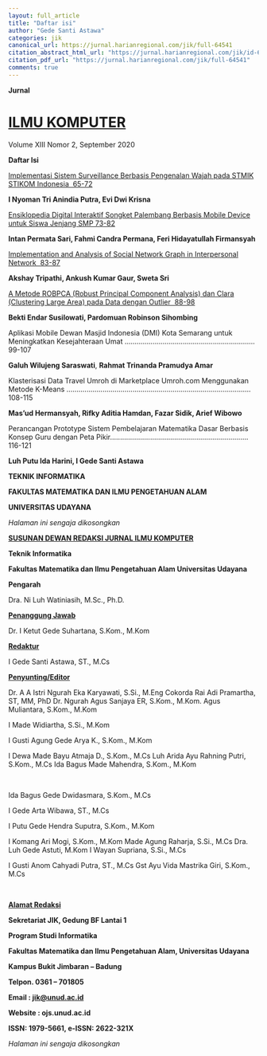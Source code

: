 ```yaml
---
layout: full_article
title: "Daftar isi"
author: "Gede Santi Astawa"
categories: jik
canonical_url: https://jurnal.harianregional.com/jik/full-64541 
citation_abstract_html_url: "https://jurnal.harianregional.com/jik/id-64541"
citation_pdf_url: "https://jurnal.harianregional.com/jik/full-64541"  
comments: true
---
```


<p><span class="font1" style="font-weight:bold;">Jurnal</span></p><a name="caption1"></a>
<h1><a name="bookmark0"></a><span class="font2" style="font-weight:bold;text-decoration:underline;"><a name="bookmark1"></a>ILMU KOMPUTER</span></h1>
<p><span class="font1">Volume XIII Nomor 2, September 2020</span></p>
<p><span class="font1" style="font-weight:bold;">Daftar Isi</span></p>
<p><a href="#bookmark2"><span class="font1">Implementasi Sistem Surveillance Berbasis Pengenalan Wajah pada STMIK STIKOM Indonesia &nbsp;65-72</span></a></p>
<p><span class="font1" style="font-weight:bold;">I Nyoman Tri Anindia Putra, Evi Dwi Krisna</span></p>
<p><a href="#bookmark3"><span class="font1">Ensiklopedia Digital Interaktif Songket Palembang Berbasis Mobile Device untuk Siswa Jenjang SMP 73-82</span></a></p>
<p><span class="font1" style="font-weight:bold;">Intan Permata Sari, Fahmi Candra Permana, Feri Hidayatullah Firmansyah</span></p>
<p><a href="#bookmark4"><span class="font1">Implementation and Analysis of Social Network Graph in Interpersonal Network &nbsp;83-87</span></a></p>
<p><span class="font1" style="font-weight:bold;">Akshay Tripathi, Ankush Kumar Gaur, Sweta Sri</span></p>
<p><a href="#bookmark5"><span class="font1">A Metode ROBPCA (Robust Principal Component Analysis) dan Clara (Clustering Large Area) pada Data dengan Outlier &nbsp;88-98</span></a></p>
<p><span class="font1" style="font-weight:bold;">Bekti Endar Susilowati, Pardomuan Robinson Sihombing</span></p>
<p><span class="font1">Aplikasi Mobile Dewan Masjid Indonesia (DMI) Kota Semarang untuk Meningkatkan Kesejahteraan Umat ................................................................. 99-107</span></p>
<p><span class="font1" style="font-weight:bold;">Galuh Wilujeng Saraswati</span><span class="font1">, </span><span class="font1" style="font-weight:bold;">Rahmat Trinanda Pramudya Amar</span></p>
<p><span class="font1">Klasterisasi Data Travel Umroh di Marketplace Umroh.com Menggunakan Metode K-Means ............................................................................................ 108-115</span></p>
<p><span class="font1" style="font-weight:bold;">Mas’ud Hermansyah, Rifky Aditia Hamdan, Fazar Sidik, Arief Wibowo</span></p>
<p><span class="font1">Perancangan Prototype Sistem Pembelajaran Matematika Dasar Berbasis Konsep Guru dengan Peta Pikir..................................................................... 116-121</span></p>
<p><span class="font1" style="font-weight:bold;">Luh Putu Ida Harini, I Gede Santi Astawa</span></p>
<p><span class="font1" style="font-weight:bold;">TEKNIK INFORMATIKA</span></p>
<p><span class="font1" style="font-weight:bold;">FAKULTAS MATEMATIKA DAN ILMU PENGETAHUAN ALAM</span></p>
<p><span class="font1" style="font-weight:bold;">UNIVERSITAS UDAYANA</span></p>
<p><span class="font1" style="font-style:italic;">Halaman ini sengaja dikosongkan</span></p>
<p><span class="font1" style="font-weight:bold;text-decoration:underline;">SUSUNAN DEWAN REDAKSI JURNAL ILMU KOMPUTER</span></p>
<p><span class="font0" style="font-weight:bold;">Teknik Informatika</span></p>
<p><span class="font0" style="font-weight:bold;">Fakultas Matematika dan Ilmu Pengetahuan Alam Universitas Udayana</span></p>
<p><span class="font0" style="font-weight:bold;">Pengarah</span></p>
<p><span class="font0">Dra. Ni Luh Watiniasih, M.Sc., Ph.D.</span></p>
<p><span class="font0" style="font-weight:bold;text-decoration:underline;">Penanggung Jawab</span></p>
<p><span class="font0">Dr. I Ketut Gede Suhartana, S.Kom., M.Kom</span></p>
<p><span class="font0" style="font-weight:bold;text-decoration:underline;">Redaktur</span></p>
<p><span class="font0">I Gede Santi Astawa, ST., M.Cs</span></p>
<p><span class="font0" style="font-weight:bold;text-decoration:underline;">Penyunting/Editor</span></p>
<div>
<p><span class="font0">Dr. A A Istri Ngurah Eka Karyawati, S.Si., M.Eng Cokorda Rai Adi Pramartha, ST, MM, PhD Dr. Ngurah Agus Sanjaya ER, S.Kom., M.Kom. Agus Muliantara, S.Kom., M.Kom</span></p>
<p><span class="font0">I Made Widiartha, S.Si., M.Kom</span></p>
<p><span class="font0">I Gusti Agung Gede Arya K., S.Kom., M.Kom</span></p>
<p><span class="font0">I Dewa Made Bayu Atmaja D., S.Kom., M.Cs Luh Arida Ayu Rahning Putri, S.Kom., M.Cs Ida Bagus Made Mahendra, S.Kom., M.Kom</span></p>
</div><br clear="all">
<div>
<p><span class="font0">Ida Bagus Gede Dwidasmara, S.Kom., M.Cs</span></p>
<p><span class="font0">I Gede Arta Wibawa, ST., M.Cs</span></p>
<p><span class="font0">I Putu Gede Hendra Suputra, S.Kom., M.Kom</span></p>
<p><span class="font0">I Komang Ari Mogi, S.Kom., M.Kom Made Agung Raharja, S.Si., M.Cs Dra. Luh Gede Astuti, M.Kom I Wayan Supriana, S.Si., M.Cs</span></p>
<p><span class="font0">I Gusti Anom Cahyadi Putra, ST., M.Cs Gst Ayu Vida Mastrika Giri, S.Kom., M.Cs</span></p>
</div><br clear="all">
<p><span class="font0" style="font-weight:bold;text-decoration:underline;">Alamat Redaksi</span></p>
<p><span class="font0" style="font-weight:bold;">Sekretariat JIK, Gedung BF Lantai 1</span></p>
<p><span class="font0" style="font-weight:bold;">Program Studi Informatika</span></p>
<p><span class="font0" style="font-weight:bold;">Fakultas Matematika dan Ilmu Pengetahuan Alam, Universitas Udayana</span></p>
<p><span class="font0" style="font-weight:bold;">Kampus Bukit Jimbaran – Badung</span></p>
<p><span class="font0" style="font-weight:bold;">Telpon. 0361 – 701805</span></p>
<p><span class="font0" style="font-weight:bold;">Email : </span><a href="mailto:jik@unud.ac.id"><span class="font0" style="font-weight:bold;">jik@unud.ac.id</span></a></p>
<p><span class="font0" style="font-weight:bold;">Website : ojs.unud.ac.id</span></p>
<p><span class="font1" style="font-weight:bold;">ISSN: 1979-5661, e-ISSN: 2622-321X</span></p>
<p><span class="font1" style="font-style:italic;">Halaman ini sengaja dikosongkan</span></p>